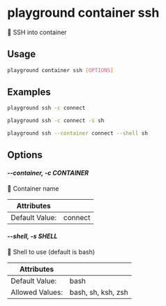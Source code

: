 # playground container ssh

🛬 SSH into container

## Usage

```bash
playground container ssh [OPTIONS]
```

## Examples

```bash
playground ssh -c connect
```

```bash
playground ssh -c connect -s sh
```

```bash
playground ssh --container connect --shell sh
```

## Options

#### *--container, -c CONTAINER*

🐳 Container name

| Attributes      | &nbsp;
|-----------------|-------------
| Default Value:  | connect

#### *--shell, -s SHELL*

💾 Shell to use (default is bash)

| Attributes      | &nbsp;
|-----------------|-------------
| Default Value:  | bash
| Allowed Values: | bash, sh, ksh, zsh


